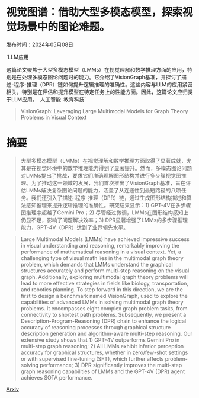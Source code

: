 # 视觉图谱：借助大型多模态模型，探索视觉场景中的图论难题。

发布时间：2024年05月08日

`LLM应用

这篇论文聚焦于大型多模态模型（LMMs）在视觉理解和数学推理方面的应用，特别是在处理多模态图论问题时的能力。它介绍了VisionGraph基准，并探讨了描述-程序-推理（DPR）链如何提升逻辑推理的准确性。这些内容与LLM的应用紧密相关，特别是在评估和提升模型在特定任务上的性能方面。因此，这篇论文应归类于LLM应用。` `人工智能` `教育科技`

> VisionGraph: Leveraging Large Multimodal Models for Graph Theory Problems in Visual Context

# 摘要

> 大型多模态模型（LMMs）在视觉理解和数学推理方面取得了显著成就，尤其是在视觉环境中的数学推理能力得到了显著提升。然而，多模态图论问题对LMMs提出了挑战，要求它们准确理解图形结构并进行多步骤视觉图推理。为了推动这一领域的发展，我们首次推出了VisionGraph基准，旨在评估LMMs解决复杂图论问题的能力，涵盖了从连通性到最短路径的八项任务。我们还引入了描述-程序-推理（DPR）链，通过生成图形结构描述和算法感知推理来提升逻辑推理的准确性。研究结果显示：1) GPT-4V在多步骤图推理中超越了Gemini Pro；2) 尽管经过微调，LMMs在图形结构感知上仍显不足，影响了问题解决效率；3) DPR显著增强了LMMs的多步骤推理能力，GPT-4V（DPR）达到了业界领先水平。

> Large Multimodal Models (LMMs) have achieved impressive success in visual understanding and reasoning, remarkably improving the performance of mathematical reasoning in a visual context. Yet, a challenging type of visual math lies in the multimodal graph theory problem, which demands that LMMs understand the graphical structures accurately and perform multi-step reasoning on the visual graph. Additionally, exploring multimodal graph theory problems will lead to more effective strategies in fields like biology, transportation, and robotics planning. To step forward in this direction, we are the first to design a benchmark named VisionGraph, used to explore the capabilities of advanced LMMs in solving multimodal graph theory problems. It encompasses eight complex graph problem tasks, from connectivity to shortest path problems. Subsequently, we present a Description-Program-Reasoning (DPR) chain to enhance the logical accuracy of reasoning processes through graphical structure description generation and algorithm-aware multi-step reasoning. Our extensive study shows that 1) GPT-4V outperforms Gemini Pro in multi-step graph reasoning; 2) All LMMs exhibit inferior perception accuracy for graphical structures, whether in zero/few-shot settings or with supervised fine-tuning (SFT), which further affects problem-solving performance; 3) DPR significantly improves the multi-step graph reasoning capabilities of LMMs and the GPT-4V (DPR) agent achieves SOTA performance.

[Arxiv](https://arxiv.org/abs/2405.04950)
